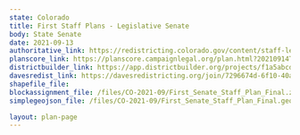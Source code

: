 ```yaml
---
state: Colorado
title: First Staff Plans - Legislative Senate
body: State Senate
date: 2021-09-13
authoritative_link: https://redistricting.colorado.gov/content/staff-legislative-1
planscore_link: https://planscore.campaignlegal.org/plan.html?20210914T114933.897297029Z
districtbuilder_link: https://app.districtbuilder.org/projects/f1a5abcd-4dc7-4879-b278-32132b2a6def
davesredist_link: https://davesredistricting.org/join/7296674d-6f10-40a9-9118-57f910de909d
shapefile_file:
blockassignment_file: /files/CO-2021-09/First_Senate_Staff_Plan_Final.zip
simplegeojson_file: /files/CO-2021-09/First_Senate_Staff_Plan_Final.geojson

layout: plan-page
---
```

